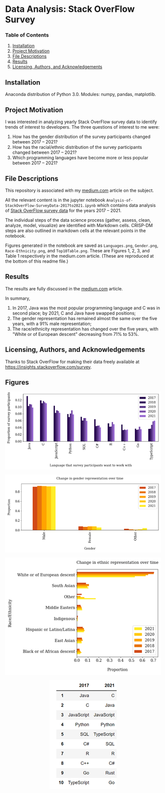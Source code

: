 # Data Analysis: Stack OverFlow Survey

### Table of Contents

1. [Installation](#installation)
2. [Project Motivation](#motivation)
3. [File Descriptions](#files)
4. [Results](#results)
5. [Licensing, Authors, and Acknowledgements](#licensing)

## Installation <a name="installation"></a>
Anaconda distribution of Python 3.0. 
Modules: numpy, pandas, matplotlib.

## Project Motivation<a name="motivation"></a>

I was interested in analyzing yearly Stack OverFlow survey data to identify trends of interest to developers. The three questions of interest to me were:

1. How has the gender distribution of the survey participants changed between 2017 – 2021?
2. How has the racial/ethnic distribution of the survey participants changed between 2017 – 2021?
3. Which programming languages have become more or less popular between 2017 – 2021?

## File Descriptions <a name="files"></a>

This repository is associated with my [medium.com](https://medium.com/@renju.s.mathew/938aa4ac46b3) article on the subject.  

All the relevant content is in the jupyter notebook `Analysis-of-StackOverFlow-SurveyData-2017to2021.ipynb` which contains data analysis of [Stack OverFlow survey data](https://insights.stackoverflow.com/survey) for the years 2017 – 2021. 

The individual steps of the data science process (gather, assess, clean, analyze, model, visualize) are identified with Markdown cells.
CRISP-DM steps are also outlined in markdown cells at the relevant points in the notebook.

Figures generated in the notebook are saved as `Languages.png`, `Gender.png`, `Race-Ethnicity.png`, and `Top10Table.png`. These are Figures 1, 2, 3, and Table 1 respectively in the medium.com article. (These are reproduced at the bottom of this readme file.)

## Results<a name="results"></a>

The results are fully discussed in the [medium.com](https://medium.com/@renju.s.mathew/938aa4ac46b3) article. 

In summary,
1. In 2017, Java was the most popular programming language and C was in second place; by 2021, C and Java have swapped positions;
2. The gender representation has remained almost the same over the five years, with a 91% male representation;
3. The race/ethnicity representation has changed over the five years, with "White or of European descent" decreasing from 71% to 53%.

## Licensing, Authors, and Acknowledgements <a name="licensing"></a>
Thanks to Stack OverFlow for making their data freely available at https://insights.stackoverflow.com/survey.

## Figures
<p align="center">
  <img src="Languages.png" />
</p>
<p align="center">
  <img src="Gender.png" />
</p>
<p align="center">
  <img src="Race-Ethnicity.png" />
</p>
<p align="center">
  <img src="Top10Table.png" />
</p>
